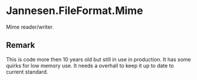 ﻿# Jannesen.FileFormat.Mime

Mime reader/writer.

## Remark
This is code more then 10 years old but still in use in production.
It has some quirks for low memory use.
It needs a overhall to keep it up to date to current standard.
